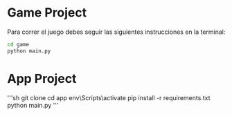 # Game Project

Para correr el juego debes seguir las siguientes instrucciones en la terminal:

```sh
cd game
python main.py
```

# App Project

'''sh
git clone
cd app
env\Scripts\activate
pip install -r requirements.txt
python main.py
'''